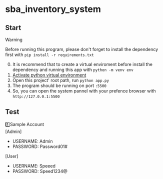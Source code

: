 # sba_inventory_system

## Start
> [!WARNING]
> Before running this program, please don't forget to install the dependency first with ```pip install -r requirements.txt```

0. It is recommend that to create a virtual enviroment before install the dependency and running this app with ```python -m venv env```
1. [Activate python virtual environment](https://www.w3schools.com/python/python_virtualenv.asp)
2. Open this project' root path, run ```python app.py```
3. The program should be running on port ```:5500``` 
4. So, you can open the system pannel with your prefence browser with ```http://127.0.0.1:5500```

## Test
1️⃣Sample Account \
[Admin] 
- USERNAME: Admin
- PASSWORD: Password01#

[User]
- USERNAME: Speeed
- PASSWORD: Speed1234@